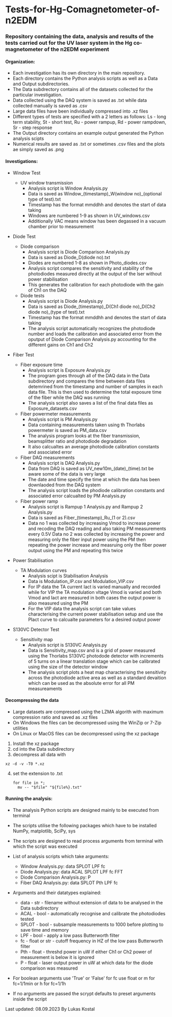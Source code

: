 # Tests-for-Hg-Comagnetometer-of-n2EDM
### Repository containing the data, analysis and results of the tests carried out for the UV laser system in the Hg co-magnetometer of the n2EDM experiment

#### Organization:
- Each investigation has its own directory in the main repository.
- Each directory contains the Python analysis scripts as well as a Data and Output subdirectories.
- The Data subdrectory contains all of the datasets collected for the particular investigation.
- Data collected using the DAQ system is saved as .txt while data collected manually is saved as .csv
- Large data files have been individually compressed into .xz files
- Different types of tests are specified with a 2 letters as follows:
  Ls - long term stability, St - short test, Ru - power rampup, Rd - power rampdown, Sr - step response
- The Output directory contains an example output generated the Python analysis scipts
- Numerical results are saved as .txt or sometimes .csv files and the plots ae simply saved as .png

#### Investigations:
- Window Test
  - UV window transmission
    - Analysis script is Window Analysis.py
    - Data is saved as Window\_(timestamp)\_W(window no)\_(optional type of test).txt
    - Timestamp has the format mmddhh and denotes the start of data taking
    - Windows are numbered 1-9 as shown in UV_windows.csv
    - Additionally VAC means window has been degassed in a vacuum chamber prior to measurement

- Diode Test
  - Diode comparison
    - Analysis script is Diode Comparison Analysis.py
    - Data is saved as Diode\_D(diode no).txt
    - Diodes are numbered 1-8 as shown in Photo\_diodes.csv
    - Analysis script compares the sensitivity and stability of the photodiodes measured directly at the output of the
      lser without power stabilisation
    - This generates the calibration for each photodiode with the gain of Ch1 on the DAQ
  - Diode tests
    - Analysis script is Diode Analysis.py
    - Data is saved as Diode\_(timestamp)\_D(Ch1 diode no)\_D(Ch2 diode no)\_(type of test).txt
    - Timestamp has the format mmddhh and denotes the start of data taking
    - The analysis script automatically recognizes the photodiode number and loads the calibration and associated error
          from the oputput of Diode Comparison Analysis.py accounting for the different gains on Ch1 and Ch2

- Fiber Test
  - Fiber exposure time
    - Analysis script is Exposure Analysis.py
    - The program goes through all of the DAQ data in the Data subdirectory and compares the time between data files
      detemrined from the timestamp and number of samples in each data file. This is then used to determine the total
      exposure time of the fiber while the DAQ was running
    - The analysis script also saves a list of the final data files as Exposure\_datasets.csv
  - Fiber powermeter measurements
    - Analysis script is PM Analysis.py
    - Data containing measurements taken using th Thorlabs powermeter is saved as PM\_data.csv
    - The analysis program looks at the fiber transmission, beamsplitter ratio and photodiode degradation
    - It also calcualtes an average photodiode calibration constants and associated error
  - Fiber DAQ measurements
    - Analysis script is DAQ Analysis.py
    - Data from DAQ is saved as UV\_new10m\_(date)\_(time).txt be aware some of the data is very large
    - The date and time specify the time at which the data has been downlaoded from the DAQ system
    - The analysis script loads the phodiode calibration constants and associated error calcualted by PM Analysis.py
  - Fiber power ramp
    - Analysis script is Rampup 1 Analysis.py and Rampup 2 Analysis.py
    - Data is saved as Fiber\_(timestamp)\_Ru\_(1 or 2).csv
    - Data no 1 was collected by increasing Vmod to increase power and recoding the DAQ reading and also taking PM measurements
      every 0.5V
      Data no 2 was collected by increasing the power and measuring only the fiber input power using the PM then repeating the
      power increase and measruing only the fiber power output using the PM and repeating this twice  

- Power Stabilisation
  - TA Modulation curves
    - Analysis scipt is Stabilisation Analysis
    - Data is Modulation\_IP.csv and Modulation\_VIP.csv
    - For IP data the TA current Iact is varied manually and recorded while for VIP the TA modulation vltage Vmod is varied
      and both Vmod and Iact are measured in both cases the output power is also measured using the PM
    - For the VIP data the analysis script can take values characterising the current power stabilisation setup and use the PIact curve
      to calcualte parameters for a desired output power

- S130VC Detector Test
  - Sensitivity map
    - Analysis script is S130VC Analysis.py
    - Data is Sensitivity\_map.csv and is a grid of power measured using the Thorlabs S130VC photodode detector with increments of 5 turns on
      a linear translation stage which can be calibrated using the size of the detector window
    - The analysis script plots a heat map characterising the sensitivity across the photodiode active area as well as a standard devaition
      which can be used as the absolute error for all PM measureaments

#### Decompressing the data
- Large datasets are compressed using the LZMA algorith with maximum compression ratio and saved as .xz files
- On Windows the files can be decompressed using the WinZip or 7-Zip utilities
- On Linux or MacOS files can be decompressed using the xz package
1. Install the xz package
2. cd into the Data subdirectory
3. decompress all data with
  ```console
  xz -d -v -T0 *.xz
  ```
4. set the extension to .txt
   ```console
   for file in *;
     mv -- "$file" "${file%}.txt"
   ```

#### Running the analysis:
- The analysis Python scripts are designed mainly to be executed from terminal
- The scripts utilise the following packages which have to be installed
  NumPy, matplotlib, SciPy, sys
- The scripts are designed to read process arguments from terminal with which the script was executed

- List of analysis scripts which take arguments:
  - Window Analysis.py: data SPLOT LPF fc
  - Diode Analysis.py: data ACAL SPLOT LPF fc FFT
  - Diode Comparison Analysis.py: P
  - Fiber DAQ Analysis.py: data SPLOT Pth LPF fc
 
- Arguments and their datatypes explained:
  - data - str - filename without extension of data to be analysed in the Data subdirectory
  - ACAL - bool - automatically recognise and calibrate the photodiodes tested
  - SPLOT - bool - subsample measurements to 1000 before plotting to save time and memory
  - LPF - bool - apply a low pass Butterworth filter
  - fc - float or str - cutoff frequency in HZ of the low pass Butterworth filter
  - Pth - float - threshd power in uW if either Ch1 or Ch2 power of measurement is below it is ignored
  - P - float - laser output power in uW at which data for the diode comparison was measured
    
- For boolean arguments use 'True' or 'False' for fc use float or m for fc=1/1min or h for fc=1/1h
- If no arguments are passed the scrypt defaults to preset arguments inside the script 


Last updated: 08.09.2023
By Lukas Kostal
